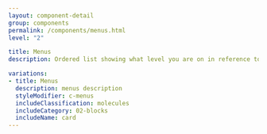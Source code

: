 ```yaml
---
layout: component-detail
group: components
permalink: /components/menus.html
level: "2"

title: Menus
description: Ordered list showing what level you are on in reference to the site

variations:
- title: Menus
  description: menus description
  styleModifier: c-menus
  includeClassification: molecules
  includeCategory: 02-blocks
  includeName: card
---
```

